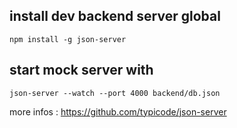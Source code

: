 ## install dev backend server global

`npm install -g json-server`

## start mock server with

`json-server --watch --port 4000 backend/db.json`

more infos :
https://github.com/typicode/json-server
